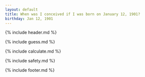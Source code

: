 ```yaml
---
layout: default
title: When was I conceived if I was born on January 12, 1901?
birthday: Jan 12, 1901
---
```


{% include header.md %}

{% include guess.md %}

{% include calculate.md %}

{% include safety.md %}

{% include footer.md %}



